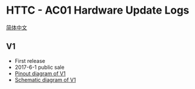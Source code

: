 # HTTC - AC01 Hardware Update Logs
[简体中文](https://heltec-automation.readthedocs.io/zh_CN/latest/cubecell/capsule-sensor/htcc-ac01/hardware_update_log.html)
## V1

- First release
- 2017-6-1 public sale
- [Pinout diagram of V1](http://resource.heltec.cn/download/CubeCell/Capsule/HTCC-AC01_PinoutDiagram.pdf)
- [Schematic diagram of V1](http://resource.heltec.cn/download/CubeCell/Capsule/Capsule_MCU.pdf)
